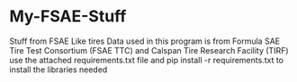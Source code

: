 # My-FSAE-Stuff
Stuff from FSAE Like tires
Data used in this program is from Formula SAE Tire Test Consortium (FSAE TTC) and Calspan Tire Research Facility (TIRF)
use the attached requirements.txt file and pip install -r requirements.txt to install the libraries needed
